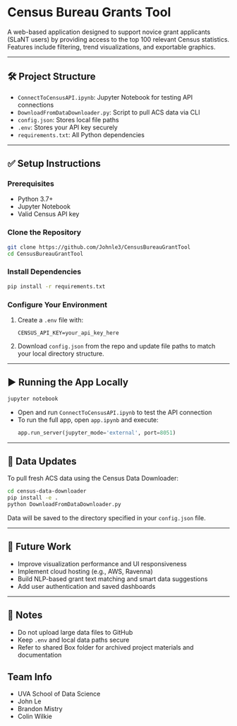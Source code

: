 # Census Bureau Grants Tool

A web-based application designed to support novice grant applicants (SLaNT users) by providing access to the top 100 relevant Census statistics. Features include filtering, trend visualizations, and exportable graphics.

---

## 🛠 Project Structure

- `ConnectToCensusAPI.ipynb`: Jupyter Notebook for testing API connections
- `DownloadFromDataDownloader.py`: Script to pull ACS data via CLI
- `config.json`: Stores local file paths
- `.env`: Stores your API key securely
- `requirements.txt`: All Python dependencies

---

## ✅ Setup Instructions

### Prerequisites

- Python 3.7+
- Jupyter Notebook
- Valid Census API key

### Clone the Repository

```bash
git clone https://github.com/Johnle3/CensusBureauGrantTool
cd CensusBureauGrantTool
```

### Install Dependencies

```bash
pip install -r requirements.txt
```

### Configure Your Environment

1. Create a `.env` file with:
   ```
   CENSUS_API_KEY=your_api_key_here
   ```
2. Download `config.json` from the repo and update file paths to match your local directory structure.

---

## ▶️ Running the App Locally

```bash
jupyter notebook
```

- Open and run `ConnectToCensusAPI.ipynb` to test the API connection
- To run the full app, open `app.ipynb` and execute:
  ```python
  app.run_server(jupyter_mode='external', port=8051)
  ```

---

## 🔁 Data Updates

To pull fresh ACS data using the Census Data Downloader:

```bash
cd census-data-downloader
pip install -e .
python DownloadFromDataDownloader.py
```

Data will be saved to the directory specified in your `config.json` file.

---

## 🔧 Future Work

- Improve visualization performance and UI responsiveness
- Implement cloud hosting (e.g., AWS, Ravenna)
- Build NLP-based grant text matching and smart data suggestions
- Add user authentication and saved dashboards

---

## 📂 Notes

- Do not upload large data files to GitHub
- Keep `.env` and local data paths secure
- Refer to shared Box folder for archived project materials and documentation

## Team Info

- UVA School of Data Science
- John Le
- Brandon Mistry
- Colin Wilkie
